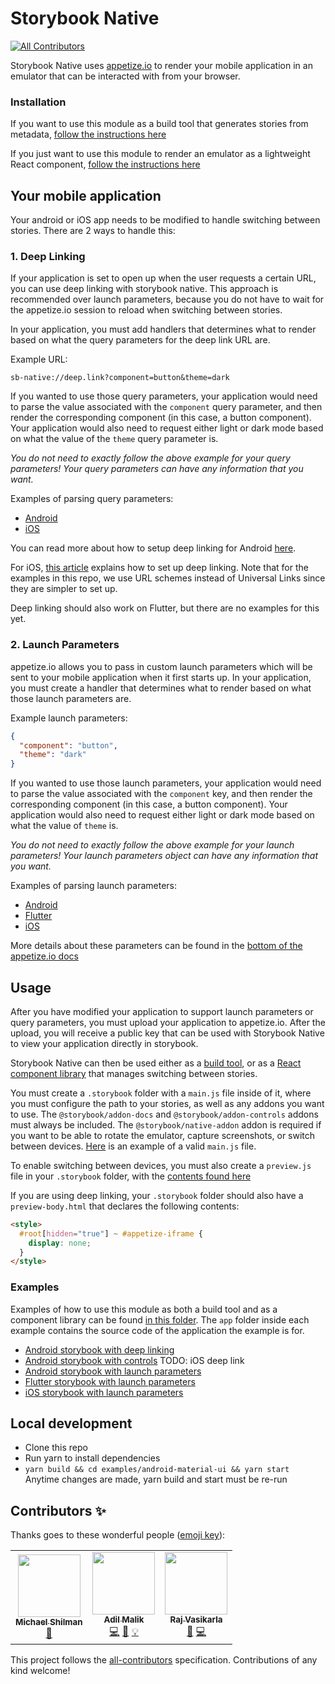 # Storybook Native
<!-- ALL-CONTRIBUTORS-BADGE:START - Do not remove or modify this section -->
[![All Contributors](https://img.shields.io/badge/all_contributors-3-orange.svg?style=flat-square)](#contributors-)
<!-- ALL-CONTRIBUTORS-BADGE:END -->

Storybook Native uses [appetize.io](https://appetize.io/) to render your mobile application in an emulator that can be interacted with from your browser. 

### Installation
If you want to use this module as a build tool that generates stories from metadata, [follow the instructions here](packages/native/README.md)

If you just want to use this module to render an emulator as a 
lightweight React component, [follow the instructions here](packages/native-components/README.md)

## Your mobile application
Your android or iOS app needs to be modified to handle switching between stories. There are 2 ways to handle this:

### 1. Deep Linking
If your application is set to open up when the user requests a certain URL, you can use deep linking with storybook native. This approach is recommended over launch parameters, because you do not have to wait for the appetize.io session to reload when switching between stories.

In your application, you must add handlers that determines what to render based on what the query parameters for the deep link URL are.

Example URL:
```
sb-native://deep.link?component=button&theme=dark
```

If you wanted to use those query parameters, your application would need to parse the value associated with the  `component` query parameter, and then render the corresponding component (in this case, a button component). Your application would also need to request either light or dark mode based on what the value of the `theme` query parameter is.

*You do not need to exactly follow the above example for your query parameters! Your query parameters can have any information that you want.*

Examples of parsing query parameters:
 - [Android](examples/android-material-ui/app/app/src/main/java/com/intuit/august2020/storybookdemoapp/MainActivity.kt#L32)
 - [iOS](examples/ios-material-ui/app/iOSStoryBookDemo/iOSStoryBookDemo/AppDelegate.swift#L83)

You can read more about how to setup deep linking for Android [here](https://developer.android.com/training/app-links/deep-linking).

For iOS, [this article](https://medium.com/wolox/ios-deep-linking-url-scheme-vs-universal-links-50abd3802f97) explains how to set up deep linking. Note that for the examples in this repo, we use URL schemes instead of Universal Links since they are simpler to set up.

Deep linking should also work on Flutter, but there are no examples for this yet.

### 2. Launch Parameters
appetize.io allows you to pass in custom launch parameters which will be sent to your mobile application when it first starts up. In your application, you must create a handler that determines what to render based on what those launch parameters are.  
  
Example launch parameters:
```json
{
  "component": "button",
  "theme": "dark"
}
```
If you wanted to use those launch parameters, your application would need to parse the value associated with the  `component` key, and then render the corresponding component (in this case, a button component). Your application would also need to request either light or dark mode based on what the value of `theme` is.

*You do not need to exactly follow the above example for your launch parameters! Your launch parameters object can have any information that you want.*

Examples of parsing launch parameters:
 - [Android](examples/android-material-ui/app/app/src/main/java/com/intuit/august2020/storybookdemoapp/MainActivity.kt#L29)
 - [Flutter](examples/flutter/app/lib/main.dart#L73)
 - [iOS](examples/ios-material-ui/app/iOSStoryBookDemo/iOSStoryBookDemo/AppDelegate.swift#L66)

More details about these parameters can be found in the [bottom of the appetize.io docs](https://docs.appetize.io/core-features/playback-options)

## Usage
After you have modified your application to support launch parameters or query parameters, you must upload your application to appetize.io. After the upload, you will receive a public key that can be used with Storybook Native to view your application directly in storybook.

Storybook Native can then be used either as a [build tool](packages/native/README.md), or as a [React component library](packages/native-components/README.md) that manages switching between stories.

You must create a `.storybook` folder with a `main.js` file inside of it, where you must configure the path to your stories, as well as any addons you want to use. The `@storybook/addon-docs` and `@storybook/addon-controls` addons must always be included. The `@storybook/native-addon` addon is required if you want to be able to rotate the emulator, capture screenshots, or switch between devices. [Here](examples/android-material-ui/.storybook/main.js) is an example of a valid `main.js` file.

To enable switching between devices, you must also create a `preview.js` file in your `.storybook` folder, with the [contents found here](examples/android-material-ui/.storybook/preview.js)

If you are using deep linking, your `.storybook` folder should also have a `preview-body.html` that declares the following contents:
```html
<style>
  #root[hidden="true"] ~ #appetize-iframe {
    display: none;
  }
</style>
```

### Examples
Examples of how to use this module as both a build tool and as a component library can be found [in this folder](examples/). The `app` folder inside each example contains the source code of the application the example is for.

- [Android storybook with deep linking](https://5f99b8bcfe88ac0022fcf70e-ephawpkuvg.chromatic.com/)
- [Android storybook with controls](https://5f99b8bcfe88ac0022fcf70e-xjyrunjvpo.chromatic.com/)
TODO: iOS deep link
- [Android storybook with launch parameters](https://5f99b8bcfe88ac0022fcf70e-uqmnpmxiue.chromatic.com/)
- [Flutter storybook with launch parameters](https://5f99b8bcfe88ac0022fcf70e-zkykyigdhc.chromatic.com/)
- [iOS storybook with launch parameters](https://5f99b8bcfe88ac0022fcf70e-bkrwusstqb.chromatic.com/)

## Local development
 - Clone this repo
 - Run yarn to install dependencies
 - `yarn build && cd examples/android-material-ui && yarn start`  
Anytime changes are made, yarn build and start must be re-run

## Contributors ✨

Thanks goes to these wonderful people ([emoji key](https://allcontributors.org/docs/en/emoji-key)):

<!-- ALL-CONTRIBUTORS-LIST:START - Do not remove or modify this section -->
<!-- prettier-ignore-start -->
<!-- markdownlint-disable -->
<table>
  <tr>
    <td align="center"><a href="http://shilman.net/"><img src="https://avatars2.githubusercontent.com/u/488689?v=4?s=100" width="100px;" alt=""/><br /><sub><b>Michael Shilman</b></sub></a><br /><a href="https://github.com/storybookjs/native/commits?author=shilman" title="Documentation">📖</a></td>
    <td align="center"><a href="https://github.com/amalik2"><img src="https://avatars1.githubusercontent.com/u/25858348?v=4?s=100" width="100px;" alt=""/><br /><sub><b>Adil Malik</b></sub></a><br /><a href="https://github.com/storybookjs/native/commits?author=amalik2" title="Code">💻</a> <a href="https://github.com/storybookjs/native/commits?author=amalik2" title="Documentation">📖</a> <a href="#example-amalik2" title="Examples">💡</a></td>
    <td align="center"><a href="https://github.com/vasikarla"><img src="https://avatars0.githubusercontent.com/u/1945958?v=4?s=100" width="100px;" alt=""/><br /><sub><b>Raj Vasikarla</b></sub></a><br /><a href="https://github.com/storybookjs/native/commits?author=vasikarla" title="Documentation">📖</a> <a href="https://github.com/storybookjs/native/commits?author=vasikarla" title="Code">💻</a></td>
  </tr>
</table>

<!-- markdownlint-restore -->
<!-- prettier-ignore-end -->

<!-- ALL-CONTRIBUTORS-LIST:END -->

This project follows the [all-contributors](https://github.com/all-contributors/all-contributors) specification. Contributions of any kind welcome!